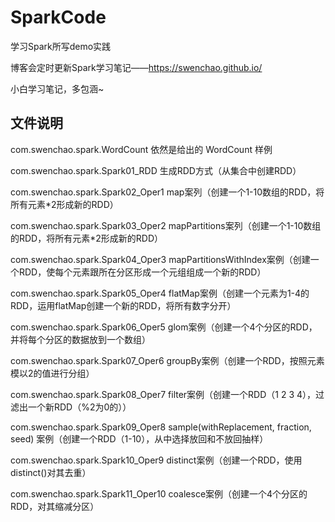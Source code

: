# SparkCode

学习Spark所写demo实践

博客会定时更新Spark学习笔记——https://swenchao.github.io/ 

小白学习笔记，多包涵~

## 文件说明

com.swenchao.spark.WordCount    依然是给出的 WordCount 样例

com.swenchao.spark.Spark01_RDD  生成RDD方式（从集合中创建RDD）

com.swenchao.spark.Spark02_Oper1    map案列（创建一个1-10数组的RDD，将所有元素*2形成新的RDD）

com.swenchao.spark.Spark03_Oper2    mapPartitions案列（创建一个1-10数组的RDD，将所有元素*2形成新的RDD）

com.swenchao.spark.Spark04_Oper3    mapPartitionsWithIndex案例（创建一个RDD，使每个元素跟所在分区形成一个元组组成一个新的RDD）

com.swenchao.spark.Spark05_Oper4    flatMap案例（创建一个元素为1-4的RDD，运用flatMap创建一个新的RDD，将所有数字分开）

com.swenchao.spark.Spark06_Oper5    glom案例（创建一个4个分区的RDD，并将每个分区的数据放到一个数组）

com.swenchao.spark.Spark07_Oper6    groupBy案例（创建一个RDD，按照元素模以2的值进行分组）

com.swenchao.spark.Spark08_Oper7    filter案例（创建一个RDD（1 2 3 4），过滤出一个新RDD（%2为0的））

com.swenchao.spark.Spark09_Oper8    sample(withReplacement, fraction, seed) 案例（创建一个RDD（1-10），从中选择放回和不放回抽样）

com.swenchao.spark.Spark10_Oper9    distinct案例（创建一个RDD，使用distinct()对其去重）

com.swenchao.spark.Spark11_Oper10    coalesce案例（创建一个4个分区的RDD，对其缩减分区）



